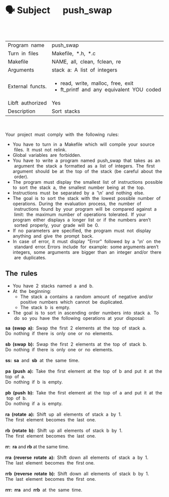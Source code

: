# 🗣 Subject &nbsp;&nbsp;&nbsp;&nbsp;&nbsp;push_swap

<br><br>
<table>
  <tr>
    <td>Program &nbsp;name</td>
    <td>push_swap</td>
  </tr>
  <tr>
    <td>Turn &nbsp;in &nbsp;files</td>
    <td>Makefile, &nbsp;*.h, &nbsp;*.c</td>
  </tr>
  <tr>
    <td>Makefile</td>
    <td>NAME, &nbsp;all, &nbsp;clean,&nbsp; fclean, &nbsp;re</td>
  </tr>
  <tr>
    <td>Arguments</td>
    <td>stack &nbsp;a:&nbsp; A &nbsp;list&nbsp; of &nbsp;integers</td>
  </tr>
  <tr>
    <td>External &nbsp;functs.</td>
    <td>
    <ul>
      <li>read, &nbsp;write,&nbsp; malloc,&nbsp; free, &nbsp;exit
      <li>ft_printf &nbsp;and &nbsp;any&nbsp; equivalent&nbsp; YOU&nbsp; coded
    </ul>
  </td>
  </tr>
  <tr>
    <td>Libft &nbsp;authorized</td>
    <td>Yes</td>
  </tr>
  <tr>
    <td>Description</td>
    <td>Sort&nbsp; stacks</td>
  </tr>
</table>
<br><br>
Your &nbsp;project &nbsp;must &nbsp;comply&nbsp; with &nbsp;the&nbsp; following&nbsp; rules:<br>
<ul>
<li>You&nbsp; have &nbsp;to &nbsp;turn &nbsp;in&nbsp; a&nbsp; Makefile &nbsp;which &nbsp;will &nbsp;compile &nbsp;your &nbsp;source &nbsp;files. &nbsp;It &nbsp;must &nbsp;not&nbsp;
relink.
<li>Global &nbsp;variables &nbsp;are &nbsp;forbidden.
<li>You &nbsp;have &nbsp;to &nbsp;write&nbsp; a&nbsp; program &nbsp;named &nbsp;push_swap&nbsp; that &nbsp;takes &nbsp;as &nbsp;an &nbsp;argument &nbsp;the &nbsp;stack&nbsp;
a &nbsp;formatted &nbsp;as &nbsp;a &nbsp;list &nbsp;of &nbsp;integers.&nbsp; The &nbsp;first&nbsp; argument &nbsp;should &nbsp;be &nbsp;at &nbsp;the &nbsp;top&nbsp; of &nbsp;the&nbsp;
stack&nbsp; (be &nbsp;careful&nbsp; about &nbsp;the &nbsp;order).
<li>The&nbsp; program &nbsp;must &nbsp;display &nbsp;the&nbsp; smallest&nbsp; list&nbsp; of&nbsp; instructions &nbsp;possible&nbsp; to&nbsp; sort&nbsp; the &nbsp;stack&nbsp;
a, &nbsp;the &nbsp;smallest &nbsp;number &nbsp;being&nbsp; at&nbsp; the&nbsp; top.
<li>Instructions &nbsp;must&nbsp; be &nbsp;separated &nbsp;by &nbsp;a &nbsp;’\n’ &nbsp;and &nbsp;nothing &nbsp;else.
<li>The&nbsp; goal&nbsp; is &nbsp;to&nbsp; sort&nbsp; the &nbsp;stack &nbsp;with &nbsp;the &nbsp;lowest &nbsp;possible &nbsp;number&nbsp; of&nbsp; operations. &nbsp;During&nbsp;
the &nbsp;evaluation &nbsp;process, &nbsp;the &nbsp;number &nbsp;of &nbsp;instructions &nbsp;found &nbsp;by &nbsp;your&nbsp; program&nbsp; will&nbsp; be&nbsp;
compared&nbsp; against&nbsp; a &nbsp;limit: &nbsp;the &nbsp;maximum&nbsp; number&nbsp; of&nbsp; operations&nbsp; tolerated.&nbsp; If &nbsp;your&nbsp;
program&nbsp; either&nbsp; displays&nbsp; a &nbsp;longer&nbsp; list &nbsp;or &nbsp;if &nbsp;the &nbsp;numbers &nbsp;aren’t &nbsp;sorted &nbsp;properly, &nbsp;your&nbsp;
grade &nbsp;will&nbsp; be&nbsp; 0.
<li>If&nbsp; no &nbsp;parameters&nbsp; are &nbsp;specified, &nbsp;the &nbsp;program &nbsp;must &nbsp;not &nbsp;display&nbsp; anything &nbsp;and &nbsp;give&nbsp; the&nbsp;
prompt &nbsp;back.
<li>In &nbsp;case &nbsp;of &nbsp;error, &nbsp;it &nbsp;must &nbsp;display &nbsp;"Error" &nbsp;followed&nbsp; by&nbsp; a &nbsp;’\n’ &nbsp;on &nbsp;the &nbsp;standard &nbsp;error.
Errors &nbsp;include&nbsp; for &nbsp;example:&nbsp; some arguments aren’t integers,&nbsp; some&nbsp; arguments&nbsp; are&nbsp;
bigger&nbsp; than&nbsp; an &nbsp;integer &nbsp;and/or&nbsp; there &nbsp;are &nbsp;duplicates.
</ul>

<h2>The &nbsp;rules</h2>
<ul>
<li>You &nbsp;have &nbsp;2 &nbsp;stacks &nbsp;named &nbsp;a &nbsp;and &nbsp;b.
<li>At &nbsp;the&nbsp; beginning:
<ul>
<li>The &nbsp;stack&nbsp; a&nbsp; contains &nbsp;a &nbsp;random &nbsp;amount &nbsp;of&nbsp; negative&nbsp; and/or&nbsp; positive &nbsp;numbers&nbsp;
which&nbsp; cannot&nbsp; be &nbsp;duplicated.
<li>The&nbsp; stack &nbsp;b &nbsp;is &nbsp;empty.
</ul>
<li>The &nbsp;goal&nbsp; is &nbsp;to&nbsp; sort&nbsp; in &nbsp;ascending &nbsp;order &nbsp;numbers&nbsp; into &nbsp;stack &nbsp;a.&nbsp; To &nbsp;do &nbsp;so &nbsp;you &nbsp;have &nbsp;the&nbsp;
following&nbsp; operations &nbsp;at&nbsp; your&nbsp; disposal:
</ul>
<b>sa &nbsp;(swap &nbsp;a):</b> &nbsp;Swap &nbsp;the &nbsp;first&nbsp; 2&nbsp; elements&nbsp; at&nbsp; the &nbsp;top &nbsp;of&nbsp; stack &nbsp;a.<br>
Do &nbsp;nothing &nbsp;if&nbsp; there&nbsp; is &nbsp;only &nbsp;one&nbsp; or &nbsp;no &nbsp;elements.<br><br>
<b>sb &nbsp;(swap&nbsp; b):</b>&nbsp; Swap &nbsp;the &nbsp;first&nbsp; 2 &nbsp;elements &nbsp;at &nbsp;the&nbsp; top &nbsp;of &nbsp;stack&nbsp; b.<br>
Do &nbsp;nothing&nbsp; if &nbsp;there &nbsp;is &nbsp;only &nbsp;one &nbsp;or &nbsp;no &nbsp;elements.<br><br>
<b>ss: &nbsp;</b><b>sa</b> &nbsp;and &nbsp;<b>sb</b> &nbsp;at&nbsp; the&nbsp; same&nbsp; time.<br><br>
<b>pa &nbsp;(push &nbsp;a):</b>&nbsp; Take&nbsp; the &nbsp;first&nbsp; element &nbsp;at&nbsp; the&nbsp; top &nbsp;of&nbsp; b &nbsp;and&nbsp; put &nbsp;it&nbsp; at&nbsp; the&nbsp; top &nbsp;of&nbsp; a.<br>
Do&nbsp; nothing&nbsp; if &nbsp;b&nbsp; is&nbsp; empty.<br><br>
<b>pb&nbsp; (push&nbsp; b):</b>&nbsp; Take &nbsp;the&nbsp; first &nbsp;element&nbsp; at&nbsp; the&nbsp; top&nbsp; of&nbsp; a &nbsp;and &nbsp;put&nbsp; it&nbsp; at &nbsp;the &nbsp;top&nbsp; of&nbsp; b.<br>
Do &nbsp;nothing&nbsp; if&nbsp; a &nbsp;is &nbsp;empty.<br><br>
<b>ra&nbsp; (rotate &nbsp;a):</b>&nbsp; Shift &nbsp;up&nbsp; all&nbsp; elements &nbsp;of&nbsp; stack&nbsp; a &nbsp;by&nbsp; 1.<br>
The &nbsp;first&nbsp; element&nbsp; becomes &nbsp;the &nbsp;last&nbsp; one.<br><br>
<b>rb &nbsp;(rotate&nbsp; b):</b>&nbsp; Shift&nbsp; up &nbsp;all&nbsp; elements&nbsp; of &nbsp;stack&nbsp; b&nbsp; by &nbsp;1.<br>
The &nbsp;first &nbsp;element &nbsp;becomes&nbsp; the &nbsp;last &nbsp;one.<br><br>
<b>rr:&nbsp; </b><b>ra</b> and <b>rb</b> at the same time.<br><br>
<b>rra &nbsp;(reverse &nbsp;rotate &nbsp;a):</b>&nbsp; Shift&nbsp; down&nbsp; all&nbsp; elements &nbsp;of &nbsp;stack&nbsp; a &nbsp;by &nbsp;1.<br>
The &nbsp;last &nbsp;element &nbsp;becomes&nbsp; the &nbsp;first one.<br><br>
<b>rrb &nbsp;(reverse &nbsp;rotate&nbsp; b):</b> &nbsp;Shift &nbsp;down &nbsp;all&nbsp; elements &nbsp;of&nbsp; stack &nbsp;b&nbsp; by &nbsp;1.<br>
The &nbsp;last&nbsp; element&nbsp; becomes &nbsp;the &nbsp;first &nbsp;one.<br><br>
<b>rrr: &nbsp;</b><b>rra</b> &nbsp;and &nbsp;<b>rrb</b>&nbsp; at &nbsp;the&nbsp; same &nbsp;time.<br>

